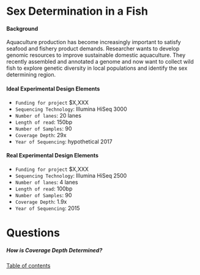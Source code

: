 



# Sex Determination in a Fish

#### Background
Aquaculture production has become increasingly important to satisfy seafood and fishery product demands. Researcher wants to develop genomic resources to improve sustainable domestic aquaculture.  They recently assembled and annotated a genome and now want to collect wild fish to explore genetic diversity in local populations and identify the sex determining region.

#### Ideal Experimental Design Elements
* ```Funding for project``` $X,XXX
* ```Sequencing Technology```: Illumina HiSeq 3000
* ```Number of lanes```: 20 lanes
* ```Length of read```: 150bp
* ```Number of Samples```: 90
* ```Coverage Depth```: 29x
* ```Year of Sequencing```: hypothetical 2017

#### Real Experimental Design Elements
* ```Funding for project``` $X,XXX
* ```Sequencing Technology```: Illumina HiSeq 2500
* ```Number of lanes```: 4 lanes
* ```Length of read```: 100bp
* ```Number of Samples```: 90
* ```Coverage Depth```: 1.9x
* ```Year of Sequencing```: 2015







# Questions  

##### How is Coverage Depth Determined?

[Table of contents](index.md)
